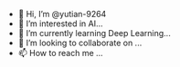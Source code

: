 - 👋 Hi, I’m @yutian-9264
- 👀 I’m interested in AI...
- 🌱 I’m currently learning Deep Learning...
- 💞️ I’m looking to collaborate on ...
- 📫 How to reach me ...

<!---
yutian-9264/yutian-9264 is a ✨ special ✨ repository because its `README.md` (this file) appears on your GitHub profile.
You can click the Preview link to take a look at your changes.
--->
